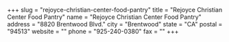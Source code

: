 +++
slug = "rejoyce-christian-center-food-pantry"
title = "Rejoyce Christian Center Food Pantry"
name = "Rejoyce Christian Center Food Pantry"
address = "8820 Brentwood Blvd."
city = "Brentwood"
state = "CA"
postal = "94513"
website = ""
phone = "925-240-0380"
fax = ""
+++
